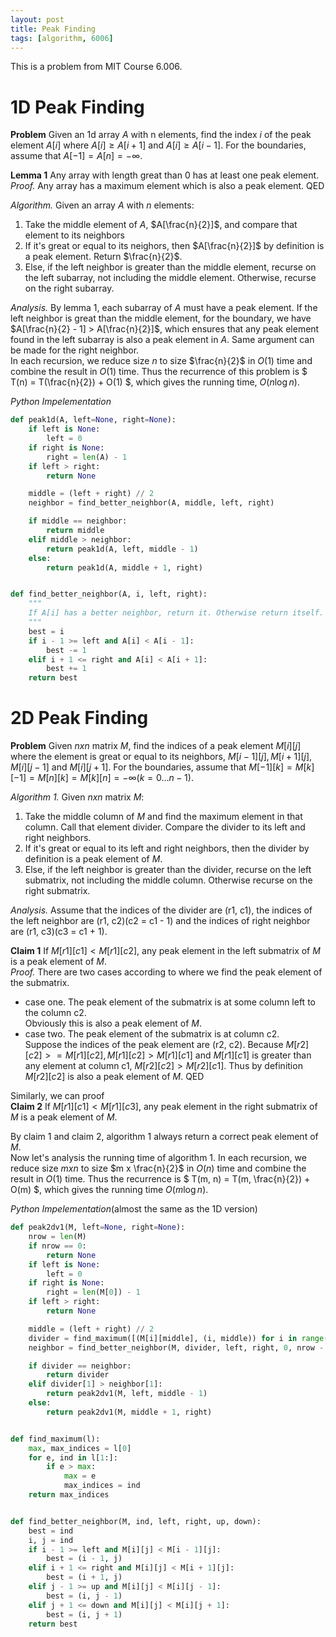```yaml
---
layout: post
title: Peak Finding
tags: [algorithm, 6006]
---
```

This is a problem from MIT Course 6.006.

# 1D Peak Finding
**Problem** Given an 1d array $A$ with n elements, find the index $i$ of the
peak element $A[i]$ where $A[i] \geq A[i+1]$ and $A[i] \geq A[i-1]$. For the
boundaries, assume that $A[-1] = A[n] = -\infty$.

**Lemma 1** Any array with length great than 0 has at least one peak element.  
*Proof.* Any array has a maximum element which is also a peak element. QED

*Algorithm.* Given an array $A$ with $n$ elements:

1.   Take the middle element of $A$, $A[\frac{n}{2}]$, and compare that element to its neighbors
2.   If it's great or equal to its neighors, then $A[\frac{n}{2}]$ by definition is a
     peak element. Return $\frac{n}{2}$.
3.   Else, if the left neighbor is greater than the middle element, recurse on the
     left subarray, not including the middle element. Otherwise, recurse on the
     right subarray.

*Analysis.* By lemma 1, each subarray of $A$ must have a peak element. If the
left neighbor is great than the middle element, for the boundary, we have
$A[\frac{n}{2} - 1] > A[\frac{n}{2}]$, which ensures that any peak element found
in the left subarray is also a peak element in $A$. Same argument can be made
for the right neighbor.  
In each recursion, we reduce size $n$ to size $\frac{n}{2}$ in $O(1)$ time and combine the
result in $O(1)$ time. Thus the recurrence of this problem is $ T(n) = T(\frac{n}{2}) + O(1) $,
which gives the running time, $O(n \log n)$.

*Python Impelementation*  

```Python
def peak1d(A, left=None, right=None):
    if left is None:
        left = 0
    if right is None:
        right = len(A) - 1
    if left > right:
        return None

    middle = (left + right) // 2
    neighbor = find_better_neighbor(A, middle, left, right)

    if middle == neighbor:
        return middle
    elif middle > neighbor:
        return peak1d(A, left, middle - 1)
    else:
        return peak1d(A, middle + 1, right)


def find_better_neighbor(A, i, left, right):
    """
    If A[i] has a better neighbor, return it. Otherwise return itself.
    """
    best = i
    if i - 1 >= left and A[i] < A[i - 1]:
        best -= 1
    elif i + 1 <= right and A[i] < A[i + 1]:
        best += 1
    return best
```

# 2D Peak Finding
**Problem** Given $n x n$ matrix $M$, find the indices of a peak element
$M[i][j]$ where the element is great or equal to its neighbors,
$M[i-1][j], M[i+1][j], M[i][j-1]$ and $M[i][j+1]$. For the boundaries, assume
that $M[-1][k] = M[k][-1] = M[n][k] = M[k][n] = -\infty(k = {0...n-1})$.

*Algorithm 1.* Given $n x n$ matrix $M$:

1.   Take the middle column of $M$ and find the maximum element in that column.
     Call that element divider. Compare the divider to its left and right
     neighbors.  
2.   If it's great or equal to its left and right neighbors, then the divider by
     definition is a peak element of $M$.  
3.   Else, if the left neighbor is greater than the divider, recurse on the left
     submatrix, not including the middle column. Otherwise recurse on the right
     submatrix.  

*Analysis.* Assume that the indices of the divider are (r1, c1), the indices of
the left neighbor are (r1, c2)(c2 = c1 - 1) and the indices of right neighbor
are (r1, c3)(c3 = c1 + 1).

**Claim 1** If $M[r1][c1] < M[r1][c2]$, any peak element in the left submatrix
of $M$ is a peak element of $M$.  
*Proof.* There are two cases according to where we find the peak element of the
submatrix.

-   case one. The peak element of the submatrix is at some column left to the
    column c2.  
    Obviously this is also a peak element of $M$.  
-   case two. The peak element of the submatrix is at column c2.  
    Suppose the indices of the peak element are (r2, c2).
    Because $M[r2][c2] >= M[r1][c2], M[r1][c2] > M[r1][c1]$ and $M[r1][c1]$ is
    greater than any element at column c1, $M[r2][c2] > M[r2][c1]$. Thus by
    definition $M[r2][c2]$ is also a peak element of $M$. QED  

Similarly, we can proof  
**Claim 2** If $M[r1][c1] < M[r1][c3]$, any peak element in the right submatrix
of $M$ is a peak element of $M$.

By claim 1 and claim 2, algorithm 1 always return a correct peak element of $M$.  
Now let's analysis the running time of algorithm 1. In each recursion, we reduce
size $m x n$ to size $m x \frac{n}{2}$ in $O(n)$ time and combine the result in
$O(1)$ time. Thus the recurrence is $ T(m, n) = T(m, \frac{n}{2}) + O(m) $, which
gives the running time $O(m \log n)$.

*Python Impelementation*(almost the same as the 1D version)

```Python
def peak2dv1(M, left=None, right=None):
    nrow = len(M)
    if nrow == 0:
        return None
    if left is None:
        left = 0
    if right is None:
        right = len(M[0]) - 1
    if left > right:
        return None

    middle = (left + right) // 2
    divider = find_maximum([(M[i][middle], (i, middle)) for i in range(nrow)])
    neighbor = find_better_neighbor(M, divider, left, right, 0, nrow - 1)

    if divider == neighbor:
        return divider
    elif divider[1] > neighbor[1]:
        return peak2dv1(M, left, middle - 1)
    else:
        return peak2dv1(M, middle + 1, right)


def find_maximum(l):
    max, max_indices = l[0]
    for e, ind in l[1:]:
        if e > max:
            max = e
            max_indices = ind
    return max_indices


def find_better_neighbor(M, ind, left, right, up, down):
    best = ind
    i, j = ind
    if i - 1 >= left and M[i][j] < M[i - 1][j]:
        best = (i - 1, j)
    elif i + 1 <= right and M[i][j] < M[i + 1][j]:
        best = (i + 1, j)
    elif j - 1 >= up and M[i][j] < M[i][j - 1]:
        best = (i, j - 1)
    elif j + 1 <= down and M[i][j] < M[i][j + 1]:
        best = (i, j + 1)
    return best
```
